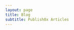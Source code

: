 ```yaml
---
layout: page
title: Blog
subtitle: Publish0x Articles
---
```


<!-- publish0x tags articles -->
<script src="https://www.publish0x.com/widget/code"></script><publish0x-posts-widget aff="4zbqpvkapr" content-type="tag" content-ids="19,104,9"></publish0x-posts-widget>

<!-- publish0x my articles -->
<script src="https://www.publish0x.com/widget/code"></script><publish0x-posts-widget aff="4zbqpvkapr" posts-number="21" content-ids="n41VEQGrjaqMJD0g"></publish0x-posts-widget>

<!--
My name is Inigo Montoya. I have the following qualities:

- I rock a great mustache
- I'm extremely loyal to my family

What else do you need?

### my history

To be honest, I'm having some trouble remembering right now, so why don't you just watch [my movie](http://en.wikipedia.org/wiki/The_Princess_Bride_%28film%29) and it will answer **all** your questions.
-->

